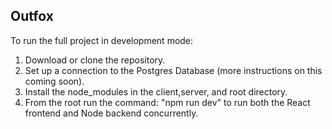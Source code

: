 ## Outfox 

To run the full project in development mode: 
1. Download or clone the repository.
2. Set up a connection to the Postgres Database (more instructions on this coming soon).
3. Install the node_modules in the client,server, and root directory.
4. From the root run the command: "npm run dev" to run both the React frontend and Node backend concurrently.